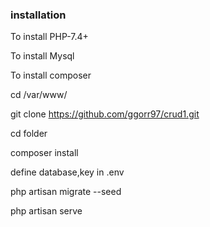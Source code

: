 ### installation

To install PHP-7.4+

To install Mysql

To install composer

cd /var/www/

git clone https://github.com/ggorr97/crud1.git

cd folder

composer install

define database,key in .env

php artisan migrate --seed

php artisan serve
